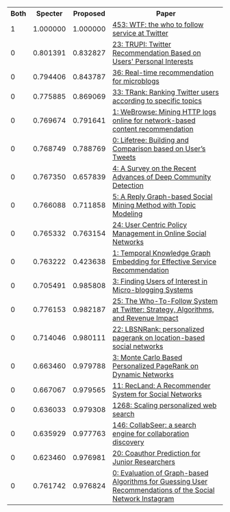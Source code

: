 <html><table><tr>
<th>Both</th>
<th>Specter</th>
<th>Proposed</th>
<th>Paper</th>
</tr>
<tr>
<td>1</td>
<td>1.000000</td>
<td>1.000000</td>
<td><a href="https://www.semanticscholar.org/paper/989d672d38de29c36bb968edfdb593038bba7b85">453: WTF: the who to follow service at Twitter</a></td>
</tr>
<tr>
<td>0</td>
<td>0.801391</td>
<td>0.832827</td>
<td><a href="https://www.semanticscholar.org/paper/86281b11c5011b758f55ac8f8d568dd47df13dec">23: TRUPI: Twitter Recommendation Based on Users' Personal Interests</a></td>
</tr>
<tr>
<td>0</td>
<td>0.794406</td>
<td>0.843787</td>
<td><a href="https://www.semanticscholar.org/paper/cdcff0a7afa5382a2ba71185ccaac0bca9799dfa">36: Real-time recommendation for microblogs</a></td>
</tr>
<tr>
<td>0</td>
<td>0.775885</td>
<td>0.869069</td>
<td><a href="https://www.semanticscholar.org/paper/ed17f61280f19f59927a649d5908aa54ea6ebb66">33: TRank: Ranking Twitter users according to specific topics</a></td>
</tr>
<tr>
<td>0</td>
<td>0.769674</td>
<td>0.791641</td>
<td><a href="https://www.semanticscholar.org/paper/23e39a5c6463a9cf7216c0a25729db2119a9b770">1: WeBrowse: Mining HTTP logs online for network-based content recommendation</a></td>
</tr>
<tr>
<td>0</td>
<td>0.768749</td>
<td>0.788769</td>
<td><a href="https://www.semanticscholar.org/paper/ddc0e4cbcee5e967337d22491bfa203cd896b7f1">0: Lifetree: Building and Comparison based on User’s Tweets</a></td>
</tr>
<tr>
<td>0</td>
<td>0.767350</td>
<td>0.657839</td>
<td><a href="https://www.semanticscholar.org/paper/957dc98e96c2c98819913277709c65356e701495">4: A Survey on the Recent Advances of Deep Community Detection</a></td>
</tr>
<tr>
<td>0</td>
<td>0.766088</td>
<td>0.711858</td>
<td><a href="https://www.semanticscholar.org/paper/efb44aa71665298a24087fa50540ef6717121175">5: A Reply Graph-based Social Mining Method with Topic Modeling</a></td>
</tr>
<tr>
<td>0</td>
<td>0.765332</td>
<td>0.763154</td>
<td><a href="https://www.semanticscholar.org/paper/b077f307358139375b7bf90ea5d31d0e9fe909d1">24: User Centric Policy Management in Online Social Networks</a></td>
</tr>
<tr>
<td>0</td>
<td>0.763222</td>
<td>0.423638</td>
<td><a href="https://www.semanticscholar.org/paper/154fac5040865b4d74cf5a2cad39381c134a8b7d">1: Temporal Knowledge Graph Embedding for Effective Service Recommendation</a></td>
</tr>
<tr>
<td>0</td>
<td>0.705491</td>
<td>0.985808</td>
<td><a href="https://www.semanticscholar.org/paper/178db4424841235d0662b70d8e47ffa941fe72cd">3: Finding Users of Interest in Micro-blogging Systems</a></td>
</tr>
<tr>
<td>0</td>
<td>0.776153</td>
<td>0.982187</td>
<td><a href="https://www.semanticscholar.org/paper/39ea51a7e2cb9f8b8196a33a5b7b777b3d2460ea">25: The Who-To-Follow System at Twitter: Strategy, Algorithms, and Revenue Impact</a></td>
</tr>
<tr>
<td>0</td>
<td>0.714046</td>
<td>0.980111</td>
<td><a href="https://www.semanticscholar.org/paper/812e54cc40816a7a80d79db5c5602a2a571d323a">22: LBSNRank: personalized pagerank on location-based social networks</a></td>
</tr>
<tr>
<td>0</td>
<td>0.663460</td>
<td>0.979788</td>
<td><a href="https://www.semanticscholar.org/paper/e90c0142af80331fa95471927e1c3af096cce45b">3: Monte Carlo Based Personalized PageRank on Dynamic Networks</a></td>
</tr>
<tr>
<td>0</td>
<td>0.667067</td>
<td>0.979565</td>
<td><a href="https://www.semanticscholar.org/paper/a9cf87a392fa52bd7541737caee572ed84893df9">11: RecLand: A Recommender System for Social Networks</a></td>
</tr>
<tr>
<td>0</td>
<td>0.636033</td>
<td>0.979308</td>
<td><a href="https://www.semanticscholar.org/paper/4d1ebc191df29fa577b8c8bc2f85c15202e9df20">1268: Scaling personalized web search</a></td>
</tr>
<tr>
<td>0</td>
<td>0.635929</td>
<td>0.977763</td>
<td><a href="https://www.semanticscholar.org/paper/623f25b95ea10f73dc41c92499395cc42b40b55d">146: CollabSeer: a search engine for collaboration discovery</a></td>
</tr>
<tr>
<td>0</td>
<td>0.623460</td>
<td>0.976981</td>
<td><a href="https://www.semanticscholar.org/paper/7d9b3169a988c134f912d19017c7a1dd595188f7">20: Coauthor Prediction for Junior Researchers</a></td>
</tr>
<tr>
<td>0</td>
<td>0.761742</td>
<td>0.976824</td>
<td><a href="https://www.semanticscholar.org/paper/256921781ce19089d645fcd382cdef42cb565c77">0: Evaluation of Graph-based Algorithms for Guessing User Recommendations of the Social Network Instagram</a></td>
</tr>
</table></html>
